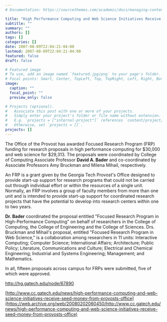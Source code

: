 ```yaml
---
# Documentation: https://sourcethemes.com/academic/docs/managing-content/

title: "High Performance Computing and Web Science Initiatives Receive Seed Money from Provost's Office"
subtitle: ""
summary: ""
authors: []
tags: []
categories: []
date: 2007-08-09T22:04:21-04:00
lastmod: 2007-08-09T22:04:21-04:00
featured: false
draft: false

# Featured image
# To use, add an image named `featured.jpg/png` to your page's folder.
# Focal points: Smart, Center, TopLeft, Top, TopRight, Left, Right, BottomLeft, Bottom, BottomRight.
image:
  caption: ""
  focal_point: ""
  preview_only: false

# Projects (optional).
#   Associate this post with one or more of your projects.
#   Simply enter your project's folder or file name without extension.
#   E.g. `projects = ["internal-project"]` references `content/project/deep-learning/index.md`.
#   Otherwise, set `projects = []`.
projects: []
---
```


The Office of the Provost has awarded Focused Research Program (FRP) funding for research proposals in high performance computing for $30,000 and web science for $29,313. The proposals were coordinated by College of Computing Associate Professor **David A. Bader** and co-coordinated by Associate Professors Amy Bruckman and Milena Mihail, respectively.

An FRP is a grant given by the Georgia Tech Provost's Office designed to provide start-up support for research programs that could not be carried out through individual effort or within the resources of a single unit. Normally, an FRP involves a group of faculty members from more than one unit and is intended to provide start-up support for coordinated research projects that have the potential to develop into research centers within one to two years.

**Dr. Bader** coordinated the proposal entitled "Focused Research Program in High-Performance Computing" on behalf of researchers in the College of Computing, the College of Engineering and the College of Sciences. Drs. Bruckman and Mihail's proposal, entitled "Focused Research Program in Web Science," is a collaboration among researchers in 11 units: Interactive Computing; Computer Science; International Affairs; Architecture; Public Policy; Literature, Communications and Culture; Electrical and Chemical Engineering; Industrial and Systems Engineering; Management; and Mathematics.

In all, fifteen proposals across campus for FRPs were submitted, five of which were approved.

http://hg.gatech.edu/node/67890

[http://www.cc.gatech.edu/news/high-performance-computing-and-web-science-initiatives-receive-seed-money-from-provosts-office](https://web.archive.org/web/20080202060450/http://www.cc.gatech.edu/news/high-performance-computing-and-web-science-initiatives-receive-seed-money-from-provosts-office)
